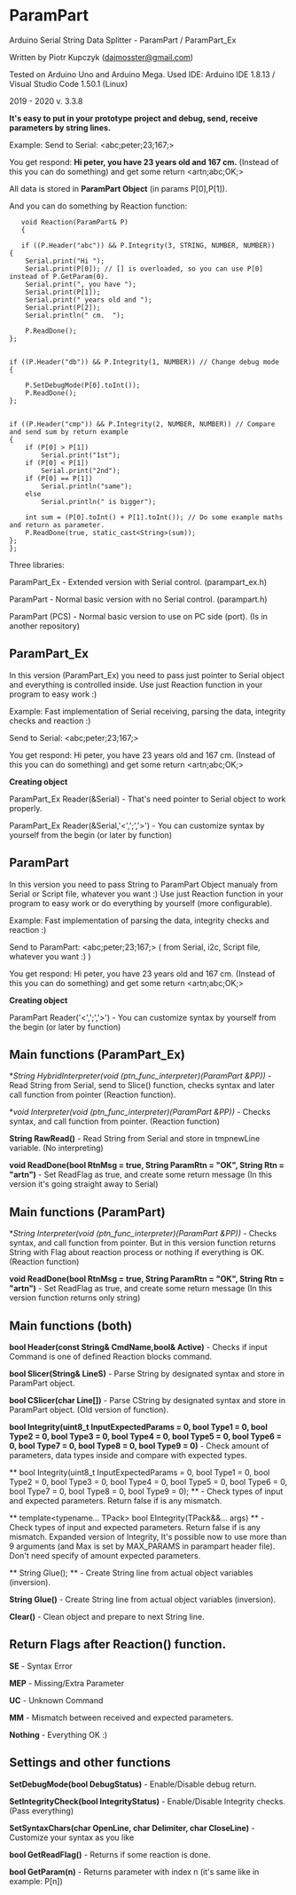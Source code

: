 # ParamPart
Arduino Serial String Data Splitter  - ParamPart / ParamPart_Ex

Written by Piotr Kupczyk (dajmosster@gmail.com) 

Tested on Arduino Uno and Arduino Mega.
Used IDE: Arduino IDE 1.8.13 / Visual Studio Code 1.50.1 (Linux)

2019 - 2020
v. 3.3.8

**It's easy to put in your prototype project and debug, send, receive parameters by string lines.**


Example:
Send to Serial: <abc;peter;23;167;> 

You get respond: **Hi peter, you have 23 years old and 167 cm.** (Instead of this you can do something)
and get some return <artn;abc;OK;>

All data is stored in **ParamPart Object** (in params P[0],P[1]).

And you can do something by Reaction function:

>

       void Reaction(ParamPart& P) 
       {

       if ((P.Header("abc")) && P.Integrity(3, STRING, NUMBER, NUMBER))
    {
        Serial.print("Hi ");
        Serial.print(P[0]); // [] is overloaded, so you can use P[0] instead of P.GetParam(0).
        Serial.print(", you have ");
        Serial.print(P[1]);
        Serial.print(" years old and ");
        Serial.print(P[2]);
        Serial.println(" cm.  ");
        
        P.ReadDone();
    };


    if ((P.Header("db")) && P.Integrity(1, NUMBER)) // Change debug mode
    {

        P.SetDebugMode(P[0].toInt());
        P.ReadDone();
    };


    if ((P.Header("cmp")) && P.Integrity(2, NUMBER, NUMBER)) // Compare and send sum by return example
    {
        if (P[0] > P[1])
            Serial.print("1st");
        if (P[0] < P[1])
            Serial.print("2nd");
        if (P[0] == P[1])
            Serial.println("same");
        else
            Serial.println(" is bigger");

        int sum = (P[0].toInt() + P[1].toInt()); // Do some example maths and return as parameter.
        P.ReadDone(true, static_cast<String>(sum));
    };
    };





Three libraries:

ParamPart_Ex - Extended version with Serial control. (parampart_ex.h)

ParamPart - Normal basic version with no Serial control. (parampart.h)

ParamPart (PCS) - Normal basic version to use on PC side (port). (Is in another repository)


## ParamPart_Ex

 In this version (ParamPart_Ex) you need to pass just pointer to Serial object and everything is controlled inside. 
 Use just Reaction function in your program to easy work :)
 
Example:
Fast implementation of Serial receiving, parsing the data, integrity checks and reaction :)

Send to Serial: <abc;peter;23;167;> 

You get respond: Hi peter, you have 23 years old and 167 cm.  (Instead of this you can do something)
and get some return <artn;abc;OK;>

**Creating object**

ParamPart_Ex Reader(&Serial) - That's need pointer to Serial object to work properly.

ParamPart_Ex Reader(&Serial,'<',';','>') - You can customize syntax by yourself from the begin (or later by function)


## ParamPart

In this version you need to pass String to ParamPart Object manualy from Serial or Script file, whatever you want :) 
Use just Reaction function in your program to easy work or do everything by yourself (more configurable).

  Example:
  Fast implementation of parsing the data, integrity checks and reaction :)
  
Send to ParamPart: <abc;peter;23;167;> ( from Serial, i2c, Script file, whatever you want :) )

You get respond: Hi peter, you have 23 years old and 167 cm.  (Instead of this you can do something)
and get some return <artn;abc;OK;>

**Creating object**

ParamPart Reader('<',';','>') - You can customize syntax by yourself from the begin (or later by function)


## Main functions (ParamPart_Ex)

**String HybridInterpreter(void (*ptn_func_interpreter)(ParamPart &PP))** - Read String from Serial, send to Slice() function, checks syntax and later call function from pointer (Reaction function).

**void Interpreter(void (*ptn_func_interpreter)(ParamPart &PP))**  - Checks syntax, and call function from pointer. (Reaction function)

**String RawRead()** - Read String from Serial and store in tmpnewLine variable. (No interpreting)

**void ReadDone(bool RtnMsg = true, String ParamRtn = "OK", String Rtn = "artn")** - Set ReadFlag as true, and create some return message (In this version it's going straight away to Serial)


## Main functions (ParamPart)

**String Interpreter(void (*ptn_func_interpreter)(ParamPart &PP))**  - Checks syntax, and call function from pointer. But in this version function returns String with Flag about reaction process or nothing if everything is OK. (Reaction function)

**void ReadDone(bool RtnMsg = true, String ParamRtn = "OK", String Rtn = "artn")** - Set ReadFlag as true, and create some return message (In this version function returns only string)


## Main functions (both)

**bool Header(const String& CmdName,bool& Active)** - Checks if input Command is one of defined Reaction blocks command.

**bool Slicer(String& LineS)** - Parse String by designated syntax and store in ParamPart object.

**bool CSlicer(char Line[])** - Parse CString by designated syntax and store in ParamPart object. (Old version of function).

**bool Integrity(uint8_t InputExpectedParams = 0, bool Type1 = 0, bool Type2 = 0, bool Type3 = 0, bool Type4 = 0, bool Type5 = 0, bool Type6 = 0, bool Type7 = 0, bool Type8 = 0, bool Type9 = 0)** - Check amount of parameters, data types inside and compare with expected types. 

**  bool Integrity(uint8_t InputExpectedParams = 0, bool Type1 = 0, bool Type2 = 0, bool Type3 = 0, bool Type4 = 0, bool Type5 = 0, bool Type6 = 0, bool Type7 = 0, bool Type8 = 0, bool Type9 = 0); ** - Check types of input and expected parameters. Return false if is any mismatch. 

**  template<typename... TPack> bool EIntegrity(TPack&&... args) ** - Check types of input and expected parameters. Return false if is any mismatch. Expanded version of Integrity, It's possible now to use more than 9 arguments (and Max is set by MAX_PARAMS in parampart header file). Don't need specify of amount expected parameters. 

**  String Glue(); ** - Create String line from actual object variables (inversion).

**String Glue()** - Create String line from actual object variables (inversion).

**Clear()** - Clean object and prepare to next String line.


## Return Flags after Reaction() function.

**SE** - Syntax Error

**MEP** - Missing/Extra Parameter

**UC** - Unknown Command

**MM** - Mismatch between received and expected parameters.

**Nothing** - Everything OK :)



## Settings and other functions

**SetDebugMode(bool DebugStatus)** - Enable/Disable debug return.

**SetIntegrityCheck(bool IntegrityStatus)** - Enable/Disable Integrity checks. (Pass everything)

**SetSyntaxChars(char OpenLine, char Delimiter, char CloseLine)** - Customize your syntax as you like

**bool GetReadFlag()** - Returns if some reaction is done.

**bool GetParam(n)** - Returns parameter with index n (it's same like in example: P[n])
